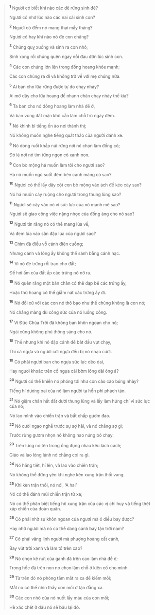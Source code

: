 
> <sup><b>1</b></sup> Ngươi có biết khi nào các dê rừng sinh đẻ?
> 
> Ngươi có nhớ lúc nào các nai cái sinh con?
> 
> <sup><b>2</b></sup> Ngươi có đếm nó mang thai mấy tháng?
> 
> Ngươi có hay khi nào nó đẻ con chăng?
> 
> <sup><b>3</b></sup> Chúng quỵ xuống và sinh ra con nhỏ;
> 
> Sinh xong rồi chúng quên ngay nỗi đau đớn lúc sinh con.
> 
> <sup><b>4</b></sup> Các con chúng lớn lên trong đồng hoang khỏe mạnh;
> 
> Các con chúng ra đi và không trở về với mẹ chúng nữa.
> 
> <sup><b>5</b></sup> Ai ban cho lừa rừng được tự do chạy nhảy?
> 
> Ai mở dây cho lừa hoang để nhanh chân chạy nhảy thế kia?
> 
> <sup><b>6</b></sup> Ta ban cho nó đồng hoang làm nhà để ở,
> 
> Và ban vùng đất mặn khô cằn làm chỗ trú ngày đêm.
> 
> <sup><b>7</b></sup> Nó khinh bỉ tiếng ồn ào nơi thành thị;
> 
> Nó không muốn nghe tiếng quát tháo của người đánh xe.
> 
> <sup><b>8</b></sup> Nó dong ruổi khắp núi rừng nơi nó chọn làm đồng cỏ;
> 
> Ðó là nơi nó tìm từng ngọn cỏ xanh non.
> 
> <sup><b>9</b></sup> Con bò mộng há muốn làm tôi cho ngươi sao?
> 
> Há nó muốn ngủ suốt đêm bên cạnh máng cỏ sao?
> 
> <sup><b>10</b></sup> Ngươi có thể lấy dây cột con bò mộng vào ách để kéo cày sao?
> 
> Nó há muốn cày ruộng cho ngươi trong thung lũng sao?
> 
> <sup><b>11</b></sup> Ngươi sẽ cậy vào nó vì sức lực của nó mạnh mẽ sao?
> 
> Ngươi sẽ giao công việc nặng nhọc của đồng áng cho nó sao?
> 
> <sup><b>12</b></sup> Ngươi tin rằng nó có thể mang lúa về,
> 
> Và đem lúa vào sân đập lúa của ngươi sao?
> 
> <sup><b>13</b></sup> Chim đà điểu vỗ cánh điên cuồng;
> 
> Nhưng cánh và lông ấy không thể sánh bằng cánh hạc.
> 
> <sup><b>14</b></sup> Vì nó đẻ trứng rồi trao cho đất;
> 
> Ðể hơi ấm của đất ấp các trứng nó nở ra.
> 
> <sup><b>15</b></sup> Nó quên rằng một bàn chân có thể đạp bể các trứng ấy,
> 
> Hoặc thú hoang có thể giẫm nát các trứng ấy đi.
> 
> <sup><b>16</b></sup> Nó đối xử với các con nó thô bạo như thể chúng không là con nó;
> 
> Nó chẳng màng dù công sức của nó luống công.
> 
> <sup><b>17</b></sup> Vì Ðức Chúa Trời đã không ban khôn ngoan cho nó;
> 
> Ngài cũng không phú thông sáng cho nó.
> 
> <sup><b>18</b></sup> Thế nhưng khi nó đập cánh để bắt đầu vụt chạy,
> 
> Thì cả ngựa và người cỡi ngựa đều bị nó nhạo cười.
> 
> <sup><b>19</b></sup> Có phải ngươi ban cho ngựa sức lực dẻo dai,
> 
> Hay ngươi khoác trên cổ ngựa cái bờm lông dài óng ả?
> 
> <sup><b>20</b></sup> Ngươi có thể khiến nó phóng tới như con cào cào búng nhảy?
> 
> Tiếng hí dương oai của nó làm người ta hồn phi phách tán.
> 
> <sup><b>21</b></sup> Nó giậm chân hất đất dưới thung lũng và lấy làm hứng chí vì sức lực của nó;
> 
> Nó lao mình vào chiến trận và bất chấp gươm đao.
> 
> <sup><b>22</b></sup> Nó cười ngạo nghễ trước sự sợ hãi, và nó chẳng sợ gì;
> 
> Trước rừng gươm nhọn nó không nao núng bỏ chạy.
> 
> <sup><b>23</b></sup> Trên lưng nó tên trong ống đụng nhau kêu lách cách;
> 
> Giáo và lao lóng lánh nó chẳng coi ra gì.
> 
> <sup><b>24</b></sup> Nó hăng tiết, hí lên, và lao vào chiến trận;
> 
> Nó không thể đứng yên khi nghe kèn xung trận thổi vang.
> 
> <sup><b>25</b></sup> Khi kèn trận thổi, nó nói, ‘A ha!’
> 
> Nó có thể đánh mùi chiến trận từ xa;
> 
> Nó có thể phân biệt tiếng hô xung trận của các vị chỉ huy và tiếng thét xáp chiến của đoàn quân.
> 
> <sup><b>26</b></sup> Có phải nhờ sự khôn ngoan của ngươi mà ó diều bay được?
> 
> Hay nhờ ngươi mà nó có thể dang cánh bay tận trời nam?
> 
> <sup><b>27</b></sup> Có phải vâng lịnh ngươi mà phượng hoàng cất cánh,
> 
> Bay vút trời xanh và làm tổ trên cao?
> 
> <sup><b>28</b></sup> Nó chọn kẽ nứt của gành đá trên cao làm nhà để ở;
> 
> Trong hốc đá trên non nó chọn làm chỗ ở kiên cố cho mình.
> 
> <sup><b>29</b></sup> Từ trên đó nó phóng tầm mắt ra xa để kiếm mồi;
> 
> Mắt nó có thể nhìn thấy con mồi ở tận đằng xa.
> 
> <sup><b>30</b></sup> Các con nhỏ của nó nuốt lấy máu của con mồi;
> 
> Hễ xác chết ở đâu nó sẽ bâu lại đó.
>

